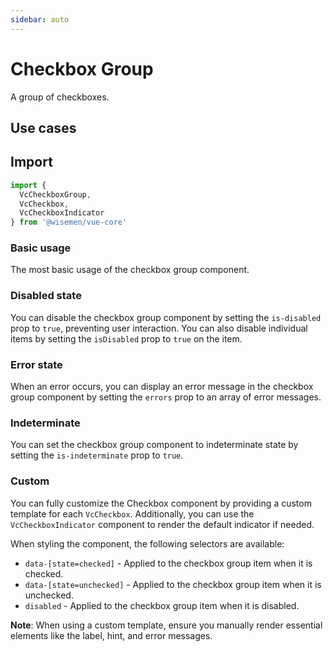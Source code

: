 ```yaml
---
sidebar: auto
---
```


# Checkbox Group

A group of checkboxes.

## Use cases

<BulletList
  :items="[
    {
      description: 'When you want to allow users to select multiple options from a short list.',
      variant: 'good',
    },
    {
      description: 'When you want to allow users to only select a single option.',
      variant: 'bad',
      link: {
        label: 'Radio Group',
        href: '/vue-core/components/radio-group/radio-group',
      },
    },
    {
      description: 'When the list of options is extensive, or if you want to include a search field.',
      variant: 'bad',
      link: {
        label: 'Select',
        href: '/vue-core/components/select/select',
      },
    }
  ]"
/>

## Import

```ts
import {
  VcCheckboxGroup, 
  VcCheckbox, 
  VcCheckboxIndicator
} from '@wisemen/vue-core'
```

<!-- @include: ./checkbox-group-meta.md -->

### Basic usage
The most basic usage of the checkbox group component.

<ComponentPreview name="checkbox-group/simple" />

### Disabled state
You can disable the checkbox group component by setting the `is-disabled` prop to `true`, preventing user interaction. You can also disable individual items by setting the `isDisabled` prop to `true` on the item.

<ComponentPreview name="checkbox-group/disabled" />

### Error state
When an error occurs, you can display an error message in the checkbox group component by setting the `errors` prop to an array of error messages.

<ComponentPreview name="checkbox-group/error" />

### Indeterminate
You can set the checkbox group component to indeterminate state by setting the `is-indeterminate` prop to `true`.

<ComponentPreview name="checkbox-group/indeterminate" />

### Custom
You can fully customize the Checkbox component by providing a custom template for each `VcCheckbox`. Additionally, you can use the `VcCheckboxIndicator` component to render the default indicator if needed.

When styling the component, the following selectors are available:

- `data-[state=checked]` - Applied to the checkbox group item when it is checked.
- `data-[state=unchecked]` - Applied to the checkbox group item when it is unchecked.
- `disabled` - Applied to the checkbox group item when it is disabled.

**Note**: When using a custom template, ensure you manually render essential elements like the label, hint, and error messages.

<ComponentPreview name="checkbox-group/custom" />